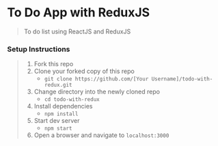 # To Do App with ReduxJS

> To do list using ReactJS and ReduxJS

### Setup Instructions

> 1. Fork this repo
> 1. Clone your forked copy of this repo
>    - `git clone https://github.com/[Your Username]/todo-with-redux.git`
> 1. Change directory into the newly cloned repo
>    - `cd todo-with-redux`
> 1. Install dependencies 
>    - `npm install`
> 1. Start dev server
>    - `npm start`
> 1. Open a browser and navigate to `localhost:3000`